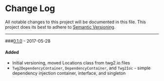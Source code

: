 # Change Log
All notable changes to this project will be documented in this file.
This project does its best to adhere to [Semantic Versioning](http://semver.org/).


--------
###[0.1.0](N/A) - 2017-05-28
#### Added
* Initial versioning, moved Locations class from twg2.io.files
* `Twg2DependencyContainer`, `DependencyContainer`, and `Twg2Ioc` - simple dependency injection container, interface, and singleton
